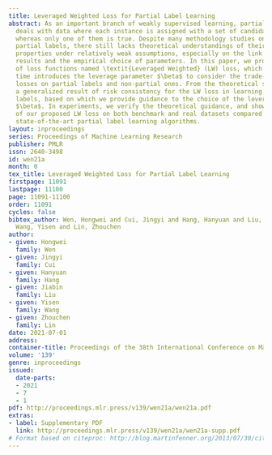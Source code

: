 ```yaml
---
title: Leveraged Weighted Loss for Partial Label Learning
abstract: As an important branch of weakly supervised learning, partial label learning
  deals with data where each instance is assigned with a set of candidate labels,
  whereas only one of them is true. Despite many methodology studies on learning from
  partial labels, there still lacks theoretical understandings of their risk consistent
  properties under relatively weak assumptions, especially on the link between theoretical
  results and the empirical choice of parameters. In this paper, we propose a family
  of loss functions named \textit{Leveraged Weighted} (LW) loss, which for the first
  time introduces the leverage parameter $\beta$ to consider the trade-off between
  losses on partial labels and non-partial ones. From the theoretical side, we derive
  a generalized result of risk consistency for the LW loss in learning from partial
  labels, based on which we provide guidance to the choice of the leverage parameter
  $\beta$. In experiments, we verify the theoretical guidance, and show the high effectiveness
  of our proposed LW loss on both benchmark and real datasets compared with other
  state-of-the-art partial label learning algorithms.
layout: inproceedings
series: Proceedings of Machine Learning Research
publisher: PMLR
issn: 2640-3498
id: wen21a
month: 0
tex_title: Leveraged Weighted Loss for Partial Label Learning
firstpage: 11091
lastpage: 11100
page: 11091-11100
order: 11091
cycles: false
bibtex_author: Wen, Hongwei and Cui, Jingyi and Hang, Hanyuan and Liu, Jiabin and
  Wang, Yisen and Lin, Zhouchen
author:
- given: Hongwei
  family: Wen
- given: Jingyi
  family: Cui
- given: Hanyuan
  family: Hang
- given: Jiabin
  family: Liu
- given: Yisen
  family: Wang
- given: Zhouchen
  family: Lin
date: 2021-07-01
address:
container-title: Proceedings of the 38th International Conference on Machine Learning
volume: '139'
genre: inproceedings
issued:
  date-parts:
  - 2021
  - 7
  - 1
pdf: http://proceedings.mlr.press/v139/wen21a/wen21a.pdf
extras:
- label: Supplementary PDF
  link: http://proceedings.mlr.press/v139/wen21a/wen21a-supp.pdf
# Format based on citeproc: http://blog.martinfenner.org/2013/07/30/citeproc-yaml-for-bibliographies/
---
```

